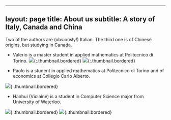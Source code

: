 
---
layout: page
title: About us
subtitle: A story of Italy, Canada and China
---

Two of the authors are (obviously!) Italian. The third one is of Chinese origins, but studying in Canada.

+ Valerio is a master student in applied mathematics at Politecnico di Torino.
[![](../img/github-logo.png)](https://github.com/valerio-volpe){:.thumbnail.bordered}
[![](../img/linkedin.png)](https://www.linkedin.com/in/valerio-volpe/){:.thumbnail.bordered}

+ Paolo is a student in applied mathematics at Politecnico di Torino and of economics at Collegio Carlo Alberto.
<!-- [![](../img/github-logo.png)](https://github.com/paolocolusso){:.thumbnail.bordered} -->
[![](../img/linkedin.png)](https://www.linkedin.com/in/paolo-colusso-a7451614a/){:.thumbnail.bordered}

+ Hanhui (Violaine) is a student in Computer Science major from University of Waterloo. 
<!--[![Foo](http://www.google.com.au/images/nav_logo7.png)](http://google.com.au/)-->
[![](../img/github-logo.png)](https://github.com/menghanhui){:.thumbnail.bordered}
[![](../img/linkedin.png)](https://www.linkedin.com/in/skylarmeng/){:.thumbnail.bordered}
<!--![](../img/github-logo.png)
![](../img/linkedin.png)-->

